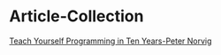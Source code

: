 # Article-Collection
[Teach Yourself Programming in Ten Years-Peter Norvig](https://norvig.com/21-days.html)
